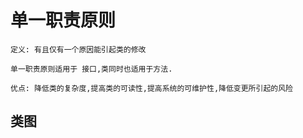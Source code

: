 # 单一职责原则

    定义: 有且仅有一个原因能引起类的修改

    单一职责原则适用于 接口,类同时也适用于方法.

    优点: 降低类的复杂度,提高类的可读性,提高系统的可维护性,降低变更所引起的风险

## 类图

``` java


```